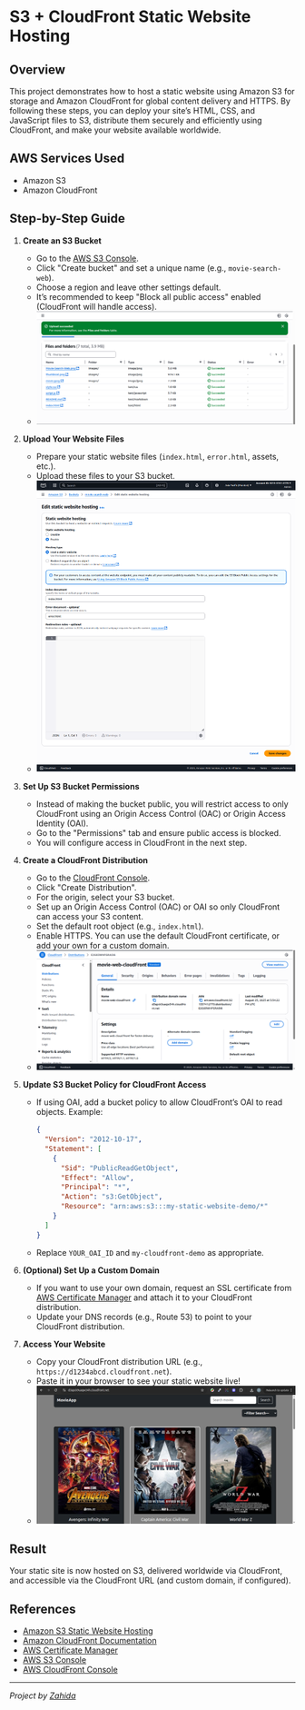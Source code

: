 # S3 + CloudFront Static Website Hosting

## Overview
This project demonstrates how to host a static website using Amazon S3 for storage and Amazon CloudFront for global content delivery and HTTPS. By following these steps, you can deploy your site’s HTML, CSS, and JavaScript files to S3, distribute them securely and efficiently using CloudFront, and make your website available worldwide.

## AWS Services Used
- Amazon S3
- Amazon CloudFront

## Step-by-Step Guide

1. **Create an S3 Bucket**
   - Go to the [AWS S3 Console](https://s3.console.aws.amazon.com/s3/).
   - Click "Create bucket" and set a unique name (e.g., `movie-search-web`).
   - Choose a region and leave other settings default.
   - It’s recommended to keep "Block all public access" enabled (CloudFront will handle access).
   - ![S3 Bucket Creation](./images/bucket-creation.png)

2. **Upload Your Website Files**
   - Prepare your static website files (`index.html`, `error.html`, assets, etc.).
   - Upload these files to your S3 bucket.
   - ![S3 Upload Files](./images/bucket-upload-files.png)

3. **Set Up S3 Bucket Permissions**
   - Instead of making the bucket public, you will restrict access to only CloudFront using an Origin Access Control (OAC) or Origin Access Identity (OAI).
   - Go to the "Permissions" tab and ensure public access is blocked.
   - You will configure access in CloudFront in the next step.

4. **Create a CloudFront Distribution**
   - Go to the [CloudFront Console](https://console.aws.amazon.com/cloudfront/).
   - Click "Create Distribution".
   - For the origin, select your S3 bucket.
   - Set up an Origin Access Control (OAC) or OAI so only CloudFront can access your S3 content.
   - Set the default root object (e.g., `index.html`).
   - Enable HTTPS. You can use the default CloudFront certificate, or add your own for a custom domain.
   - ![CloudFront Distribution](./images/distribution-creation.png)

5. **Update S3 Bucket Policy for CloudFront Access**
   - If using OAI, add a bucket policy to allow CloudFront’s OAI to read objects. Example:
     ```json
     {
       "Version": "2012-10-17",
       "Statement": [
         {
           "Sid": "PublicReadGetObject",
           "Effect": "Allow",
           "Principal": "*",
           "Action": "s3:GetObject",
           "Resource": "arn:aws:s3:::my-static-website-demo/*"
         }
       ]
     }
     ```
 
   - Replace `YOUR_OAI_ID` and `my-cloudfront-demo` as appropriate.

6. **(Optional) Set Up a Custom Domain**
   - If you want to use your own domain, request an SSL certificate from [AWS Certificate Manager](https://console.aws.amazon.com/acm/) and attach it to your CloudFront distribution.
   - Update your DNS records (e.g., Route 53) to point to your CloudFront distribution.

7. **Access Your Website**
   - Copy your CloudFront distribution URL (e.g., `https://d1234abcd.cloudfront.net`).
   - Paste it in your browser to see your static website live!
   - ![Website Result](./images/website-result.png)

## Result
Your static site is now hosted on S3, delivered worldwide via CloudFront, and accessible via the CloudFront URL (and custom domain, if configured).

## References
- [Amazon S3 Static Website Hosting](https://docs.aws.amazon.com/AmazonS3/latest/userguide/WebsiteHosting.html)
- [Amazon CloudFront Documentation](https://docs.aws.amazon.com/cloudfront/)
- [AWS Certificate Manager](https://console.aws.amazon.com/acm/)
- [AWS S3 Console](https://s3.console.aws.amazon.com/s3/)
- [AWS CloudFront Console](https://console.aws.amazon.com/cloudfront/)

---

*Project by [Zahida](https://www.linkedin.com/in/zahida-parveen-73a446347/)*